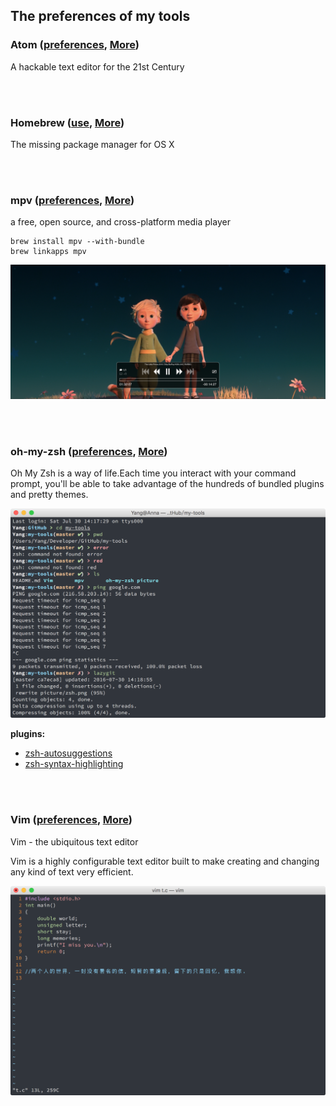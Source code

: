 ## The preferences of my tools


### Atom ([preferences](https://github.com/ykqmain/my-tools/tree/master/Atom), [More](https://atom.io))

A hackable text editor for the 21st Century

<br><br>


### Homebrew ([use](https://github.com/ykqmain/my-tools/tree/master/brew), [More](http://brew.sh/index_zh-cn.html))


The missing package manager for OS X

<br><br>


### mpv ([preferences](https://github.com/ykqmain/my-tools/tree/master/mpv), [More](https://mpv.io))

a free, open source, and cross-platform media player

```
brew install mpv --with-bundle
brew linkapps mpv
```

![](https://github.com/ykqmain/my-tools/blob/master/picture/TheLittlePrince.png)

<br><br>


### oh-my-zsh ([preferences](https://github.com/ykqmain/my-tools/tree/master/oh-my-zsh), [More](https://github.com/robbyrussell/oh-my-zsh))

Oh My Zsh is a way of life.Each time you interact with your command prompt, you'll be able to take advantage of the hundreds of bundled plugins and pretty themes. 

![](https://github.com/ykqmain/my-tools/blob/master/picture/zsh.png)

**plugins:**
* [zsh-autosuggestions](https://github.com/zsh-users/zsh-autosuggestions)
* [zsh-syntax-highlighting](https://github.com/zsh-users/zsh-syntax-highlighting)

<br><br>


### Vim ([preferences](https://github.com/ykqmain/my-tools/blob/master/Vim/.vimrc), [More](http://www.vim.org))

Vim - the ubiquitous text editor

Vim is a highly configurable text editor built to make creating and changing any kind of text very efficient.

![](https://github.com/ykqmain/my-tools/blob/master/picture/vim.png)

<br><br>
